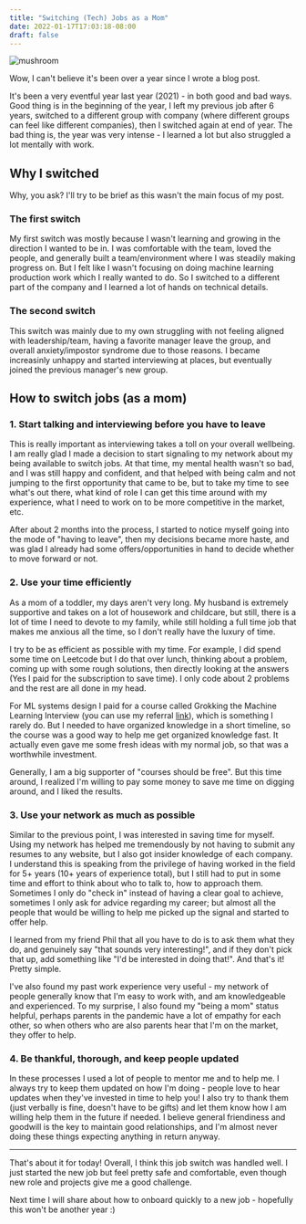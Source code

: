 ```yaml
---
title: "Switching (Tech) Jobs as a Mom"
date: 2022-01-17T17:03:18-08:00
draft: false
---
```


![mushroom](https://lh3.googleusercontent.com/C2QprRRbX4oCosYYrxtcl_4xr3dZHCnbicRgSZLpnkswgmrWi1rQlfPwqOLLXOl5vdwuShHtGm7gKMqLRVwRKe7xsI5J_PYHwpkozSGe8t546YpMJJfxfU-PmEt9ETo5hoqnRF4nYv4=w2400)

Wow, I can't believe it's been over a year since I wrote a blog post. 

It's been a very eventful year last year (2021) - in both good and bad ways. Good thing is in the beginning of the year, I left my previous job after 6 years, switched to a different group with company (where different groups can feel like different companies), then I switched again at end of year. 
The bad thing is, the year was very intense - I learned a lot but also struggled a lot mentally with work.

## Why I switched

Why, you ask? I'll try to be brief as this wasn't the main focus of my post. 

### The first switch
My first switch was mostly because I wasn't learning and growing in the direction I wanted to be in. I was comfortable with the team, loved the people, and generally built a team/environment where I was steadily making progress on. But I felt like I wasn't focusing on doing machine learning production work which I really wanted to do. So I switched to a different part of the company and I learned a lot of hands on technical details. 

### The second switch
This switch was mainly due to my own struggling with not feeling aligned with leadership/team, having a favorite manager leave the group, and overall anxiety/impostor syndrome due to those reasons. I became increasinly unhappy and started interviewing at places, but eventually joined the previous manager's new group. 


## How to switch jobs (as a mom)


###  1. Start talking and interviewing before you have to leave

This is really important as interviewing takes a toll on your overall wellbeing. I am really glad I made a decision to start signaling to my network about my being available to switch jobs. At that time, my mental health wasn't so bad, and I was still happy and confident, and that helped with being calm and not jumping to the first opportunity that came to be, but to take my time to see what's out there, what kind of role I can get this time around with my experience, what I need to work on to be more competitive in the market, etc. 

After about 2 months into the process, I started to notice myself going into the mode of "having to leave", then my decisions became more haste, and was glad I already had some offers/opportunities in hand to decide whether to move forward or not. 

### 2. Use your time efficiently

As a mom of a toddler, my days aren't very long. My husband is extremely supportive and takes on a lot of housework and childcare, but still, there is a lot of time I need to devote to my family, while still holding a full time job that makes me anxious all the time, so I don't really have the luxury of time. 

I try to be as efficient as possible with my time. For example, I did spend some time on Leetcode but I do that over lunch, thinking about a problem, coming up with some rough solutions, then directly looking at the answers (Yes I paid for the subscription to save time). I only code about 2 problems and the rest are all done in my head. 

For ML systems design I paid for a course called Grokking the Machine Learning Interview (you can use my referral [link](https://educative.io/signup?referralCode=wendykan-7nOR7n1AgOG)), which is something I rarely do. But I needed to have organized knowledge in a short timeline, so the course was a good way to help me get organized knowledge fast. It actually even gave me some fresh ideas with my normal job, so that was a worthwhile investment. 

Generally, I am a big supporter of "courses should be free". But this time around, I realized I'm willing to pay some money to save me time on digging around, and I liked the results. 

### 3. Use your network as much as possible

Similar to the previous point, I was interested in saving time for myself. Using my network has helped me tremendously by not having to submit any resumes to any website, but I also got insider knowledge of each company. I understand this is speaking from the privilege of having worked in the field for 5+ years (10+ years of experience total), but I still had to put in some time and effort to think about who to talk to, how to approach them. Sometimes I only do "check in" instead of having a clear goal to achieve, sometimes I only ask for advice regarding my career; but almost all the people that would be willing to help me picked up the signal and started to offer help. 

I learned from my friend Phil that all you have to do is to ask them what they do, and genuinely say "that sounds very interesting!", and if they don't pick that up, add something like "I'd be interested in doing that!". And that's it! Pretty simple. 

I've also found my past work experience very useful - my network of people generally know that I'm easy to work with, and am knowledgeable and experienced. To my surprise, I also found my "being a mom" status helpful, perhaps parents in the pandemic have a lot of empathy for each other, so when others who are also parents hear that I'm on the market, they offer to help. 

### 4. Be thankful, thorough, and keep people updated

In these processes I used a lot of people to mentor me and to help me. I always try to keep them updated on how I'm doing - people love to hear updates when they've invested in time to help you! I also try to thank them (just verbally is fine, doesn't have to be gifts) and let them know how I am willing help them in the future if needed. I believe general friendiness and goodwill is the key to maintain good relationships, and I'm almost never doing these things expecting anything in return anyway. 


***



That's about it for today! Overall, I think this job switch was handled well. I just started the new job but feel pretty safe and comfortable, even though new role and projects give me a good challenge. 

Next time I will share about how to onboard quickly to a new job - hopefully this won't be another year :) 
